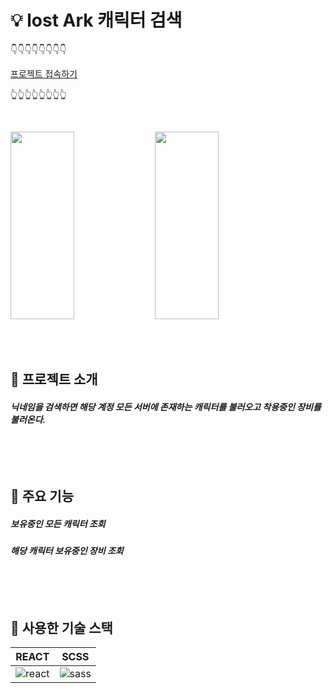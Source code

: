 # 💡 lost Ark 캐릭터 검색

👇👇👇👇👇👇👇👇

[프로젝트 접속하기](http://khj0196.dothome.co.kr)

👆👆👆👆👆👆👆👆

<br/>

<img src="https://user-images.githubusercontent.com/100519998/227865873-66dfd20f-2f12-4182-a03d-8bc6e6f61611.png" width ="45%" height="300px"> <img src="https://user-images.githubusercontent.com/100519998/227868077-64f0293b-43ae-4dba-b022-1c5b556c7eab.png" width ="45%" height="300px">

<br/>
<br/>


## 📌 프로젝트 소개

<h5>닉네임을 검색하면 해당 계정 모든 서버에 존재하는 캐릭터를 불러오고 착용중인 장비를 불러온다.

<br/>
<br/>
<br/>
<br/>
<br/>

## 📎 주요 기능 
<h5> 보유중인 모든 캐릭터 조회 
<h5> 해당 캐릭터 보유중인 장비 조회

<br/>
<br/>
<br/>
<br/>
<br/>

## 📍 사용한 기술 스택
| REACT | SCSS |
|:---:|:---:|
| ![react](https://user-images.githubusercontent.com/100519998/227874284-72192c04-3f8b-4ae7-94d8-de30a043166a.svg)| ![sass](https://user-images.githubusercontent.com/100519998/227877981-7552edea-b3d7-401b-9500-468e56285567.svg) |

<br/>
<br/>
 
